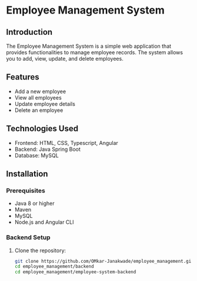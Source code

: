 # Employee Management System

## Introduction
The Employee Management System is a simple web application that provides functionalities to manage employee records. The system allows you to add, view, update, and delete employees.

## Features
- Add a new employee
- View all employees
- Update employee details
- Delete an employee

## Technologies Used
- Frontend: HTML, CSS, Typescript, Angular
- Backend: Java Spring Boot
- Database: MySQL

## Installation

### Prerequisites
- Java 8 or higher
- Maven
- MySQL
- Node.js and Angular CLI

### Backend Setup
1. Clone the repository:
   ```sh
   git clone https://github.com/OMkar-Janakwade/employee_management.git
   cd employee_management/backend
   cd employee_management/employee-system-backend
